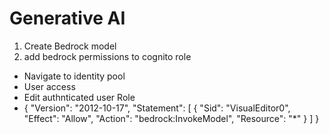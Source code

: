 # Generative AI

1. Create Bedrock model
2. add bedrock permissions to cognito role

- Navigate to identity pool
- User access
- Edit authnticated user Role
- {
    "Version": "2012-10-17",
    "Statement": [
        {
            "Sid": "VisualEditor0",
            "Effect": "Allow",
            "Action": "bedrock:InvokeModel",
            "Resource": "*"
        }
    ]
}

